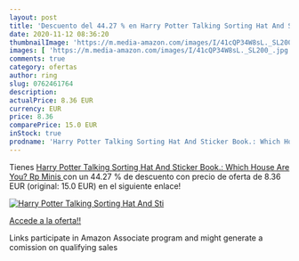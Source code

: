 ```yaml
---
layout: post
title: 'Descuento del 44.27 % en Harry Potter Talking Sorting Hat And Sti'
date: 2020-11-12 08:36:20
thumbnailImage: 'https://m.media-amazon.com/images/I/41cQP34W8sL._SL200_.jpg'
images: [ 'https://m.media-amazon.com/images/I/41cQP34W8sL._SL200_.jpg' ]
comments: true
category: ofertas
author: ring
slug: 0762461764
description:
actualPrice: 8.36 EUR
currency: EUR
price: 8.36
comparePrice: 15.0 EUR
inStock: true
prodname: 'Harry Potter Talking Sorting Hat And Sticker Book.: Which House Are You?  Rp Minis '
---
```


Tienes [Harry Potter Talking Sorting Hat And Sticker Book.: Which House Are You?  Rp Minis ](https://www.amazon.es/dp/0762461764/?tag=tolees-21) con un 44.27 % de descuento con precio de oferta de 8.36 EUR (original: 15.0 EUR) en el siguiente enlace!

[![Harry Potter Talking Sorting Hat And Sti](https://m.media-amazon.com/images/I/41cQP34W8sL._SL200_.jpg)](https://www.amazon.es/dp/0762461764/?tag=tolees-21)

[Accede a la oferta!!](https://www.amazon.es/dp/0762461764/?tag=tolees-21)

Links participate in Amazon Associate program and might generate a comission on qualifying sales


